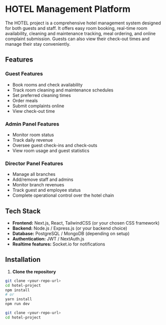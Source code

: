 # HOTEL Management Platform

The HOTEL project is a comprehensive hotel management system designed for both guests and staff. It offers easy room booking, real-time room availability, cleaning and maintenance tracking, meal ordering, and online complaint submission. Guests can also view their check-out times and manage their stay conveniently.

## Features

### Guest Features
- Book rooms and check availability
- Track room cleaning and maintenance schedules
- Set preferred cleaning times
- Order meals
- Submit complaints online
- View check-out time

### Admin Panel Features
- Monitor room status
- Track daily revenue
- Oversee guest check-ins and check-outs
- View room usage and guest statistics

### Director Panel Features
- Manage all branches
- Add/remove staff and admins
- Monitor branch revenues
- Track guest and employee status
- Complete operational control over the hotel chain

## Tech Stack
- **Frontend:** Next.js, React, TailwindCSS (or your chosen CSS framework)
- **Backend:** Node.js / Express.js (or your backend choice)
- **Database:** PostgreSQL / MongoDB (depending on setup)
- **Authentication:** JWT / NextAuth.js
- **Realtime features:** Socket.io for notifications

## Installation

1. **Clone the repository**
```bash
git clone <your-repo-url>
cd hotel-project
npm install
# or
yarn install
npm run dev

git clone <your-repo-url>
cd hotel-project
